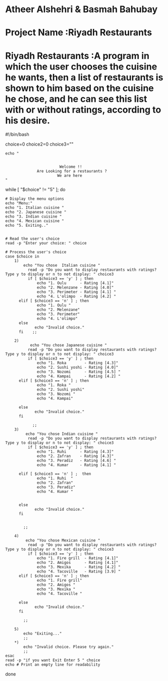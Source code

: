 # Atheer Alshehri & Basmah Bahubay
# Project Name :Riyadh Restaurants

# Riyadh Restaurants :A program in which the user chooses the cuisine he wants, then a list of restaurants is shown to him based on the cuisine he chose, and he can see this list with or without ratings, according to his desire.


#!/bin/bash

choice=0
choice2=0
choice3=""

    echo "


                            Welcome !!
                  Are Looking for a restaurants ?
                           We are here
    "
while [ "$choice" != "5" ]; do



    # Display the menu options
    echo "Menu:"
    echo "1. Italian cuisine "
    echo "2. Japanese cuisine "
    echo "3. Indian cuisine "
    echo "4. Mexican cuisine "
    echo "5. Exiting.."


    # Read the user's choice
    read -p "Enter your choice: " choice

    # Process the user's choice
    case $choice in
        1)
            echo "You chose  Italian cuisine "
              read -p "Do you want to display restaurants with ratings? Type y to display or n to not display: " choice3
              if [ $choice3 == 'y' ] ; then
                  echo "1. Oulu      - Rating [4.1]"
                  echo "2. Melenzane - Rating [4.0]"
                  echo "3. Perimeter - Rating [4.1] "
                  echo "4. L'olimpo  - Rating [4.2] "
          elif [ $choice3 == 'n' ] ; then
                  echo "1. Oulu "
                  echo "2. Melenzane"
                  echo "3. Perimeter"
                  echo "4. L'olimpo"
          else
                 echo "Invalid choice."
          fi    ;;

        2)
               echo "You chose Japanese cuisine "
              read -p "Do you want to display restaurants with ratings? Type y to display or n to not display: " choice3
              if [ $choice3 == 'y' ] ; then
                  echo "1. Roka        - Rating [4.3]"
                  echo "2. Sushi yoshi - Rating [4.0]"
                  echo "3. Nozomi      - Rating [4.5] "
                  echo "4. Kampai      - Rating [4.2] "
          elif [ $choice3 == 'n' ] ; then
                  echo "1. Roka "
                  echo "2. Sushi yoshi"
                  echo "3. Nozomi "
                  echo "4. Kampai"

          else
                 echo "Invalid choice."
          fi

                ;;
        3)
             echo "You chose Indian cuisine "
              read -p "Do you want to display restaurants with ratings? Type y to display or n to not display: " choice3
              if [ $choice3 == 'y' ] ; then
                  echo "1. Ruhi      - Rating [4.3]"
                  echo "2. Zafran    - Rating [4.3]"
                  echo "3. Peradiz   - Rating [4.6] "
                  echo "4. Kumar     - Rating [4.1] "

          elif [ $choice3 == 'n' ] ;  then
                  echo "1. Ruhi  "
                  echo "2. Zafran"
                  echo "3. Peradiz"
                  echo "4. Kumar "


          else
                 echo "Invalid choice."
          fi


            ;;    

        4)
             echo "You chose Mexican cuisine "
              read -p "Do you want to display restaurants with ratings? Type y to display or n to not display: " choice3
              if [ $choice3 == 'y' ] ; then
                  echo "1. Fire grill  - Rating [4.1]"
                  echo "2. Amigos      - Rating [4.1]"
                  echo "3. Mexika      - Rating [4.2] "
                  echo "4. Tacoville   - Rating [3.9] "
          elif [ $choice3 == 'n' ] ; then
                  echo "1. Fire grill"
                  echo "2. Amigos "
                  echo "3. Mexika "
                  echo "4. Tacoville "

          else
                 echo "Invalid choice."
          fi

            ;;

        5)
            echo "Exiting..."
            ;;
        *)
            echo "Invalid choice. Please try again."
            ;;
    esac
    read -p "if you want Exit Enter 5 " choice
    echo # Print an empty line for readability
done


